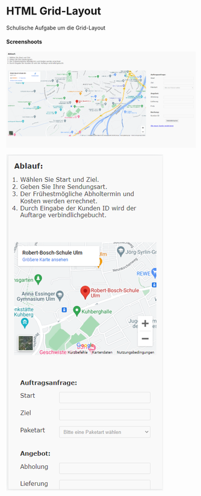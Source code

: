 # HTML Grid-Layout

Schulische Aufgabe um die Grid-Layout

#### Screenshoots

![Large screens](./assets/imgs/screenshoots/lg.png)

![Small screens](./assets/imgs/screenshoots/sm.png)
